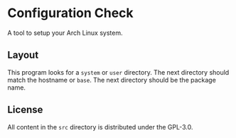 # Configuration Check

A tool to setup your Arch Linux system.

## Layout

This program looks for a `system` or `user` directory. The next directory
should match the hostname or `base`. The next directory should be the package
name.

## License

All content in the `src` directory is distributed under the GPL-3.0.
